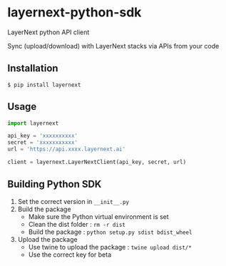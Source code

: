 # layernext-python-sdk

LayerNext python API client

Sync (upload/download) with LayerNext stacks via APIs from your code

## Installation

`$ pip install layernext`

## Usage

```python
import layernext

api_key = 'xxxxxxxxxx'
secret = 'xxxxxxxxxxx'
url = 'https://api.xxxx.layernext.ai'

client = layernext.LayerNextClient(api_key, secret, url)

```

## Building Python SDK
1. Set the correct version in `__init__.py`
2. Build the package
    - Make sure the Python virtual environment is set
    - Clean the dist folder : `rm -r dist`
    - Build the package : `python setup.py sdist bdist_wheel`
3. Upload the package
    - Use twine to upload the package : `twine upload dist/*`
    - Use the correct key for beta

